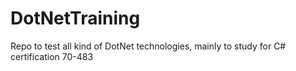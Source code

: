 # DotNetTraining
Repo to test all kind of DotNet technologies, mainly to study for C# certification 70-483
